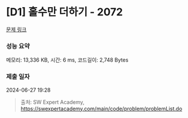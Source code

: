 # [D1] 홀수만 더하기 - 2072 

[문제 링크](https://swexpertacademy.com/main/code/problem/problemDetail.do?contestProbId=AV5QSEhaA5sDFAUq) 

### 성능 요약

메모리: 13,336 KB, 시간: 6 ms, 코드길이: 2,748 Bytes

### 제출 일자

2024-06-27 19:28



> 출처: SW Expert Academy, https://swexpertacademy.com/main/code/problem/problemList.do